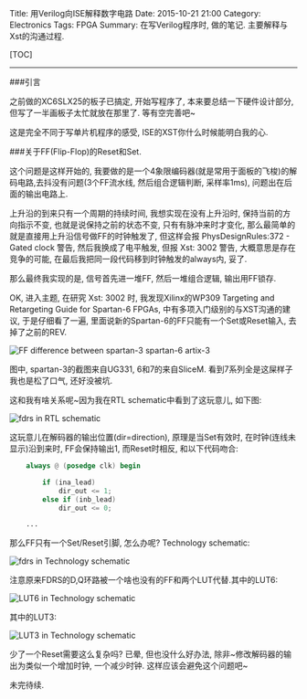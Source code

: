 Title: 用Verilog向ISE解释数字电路
Date: 2015-10-21 21:00
Category: Electronics
Tags: FPGA
Summary: 在写Verilog程序时, 做的笔记. 主要解释与Xst的沟通过程.

[TOC]

---

###引言

之前做的XC6SLX25的板子已搞定, 开始写程序了, 本来要总结一下硬件设计部分, 但写了一半画板子太忙就放在那里了. 等有空完善吧~ 

这是完全不同于写单片机程序的感受, ISE的XST你什么时候能明白我的心.

###关于FF(Flip-Flop)的Reset和Set.

这个问题是这样开始的, 我要做的是一个4象限编码器(就是常用于面板的飞梭)的解码电路,去抖没有问题(3个FF流水线, 然后组合逻辑判断, 采样率1ms), 问题出在后面的输出电路上.

上升沿的到来只有一个周期的持续时间, 我想实现在没有上升沿时, 保持当前的方向指示不变, 也就是说保持之前的状态不变, 只有有脉冲来时才变化, 那么最简单的就是直接用上升沿信号做FF的时钟触发了, 但这样会报 PhysDesignRules:372 - Gated clock 警告, 然后我换成了电平触发, 但报 Xst: 3002 警告, 大概意思是存在竞争的可能, 在最后我把同一段代码移到时钟触发的always内, 妥了.

那么最终我实现的是, 信号首先进一堆FF, 然后一堆组合逻辑, 输出用FF锁存.

OK, 进入主题, 在研究 Xst: 3002 时, 我发现Xilinx的WP309 Targeting and Retargeting Guide for Spartan-6 FPGAs, 中有多项入门级别的与XST沟通的建议, 于是仔细看了一遍, 里面说新的Spartan-6的FF只能有一个Set或Reset输入, 去掉了之前的REV.

![FF difference between spartan-3 spartan-6 artix-3][1]

图中, spartan-3的截图来自UG331, 6和7的来自SliceM. 看到7系列全是这屎样子我也是松了口气, 还好没被坑.

这和我有啥关系呢~因为我在RTL schematic中看到了这玩意儿, 如下图:

![fdrs in RTL schematic][2]

这玩意儿在解码器的输出位置(dir=direction), 原理是当Set有效时, 在时钟(连线未显示)沿到来时, FF会保持输出1, 而Reset时相反, 和以下代码吻合:

```verilog
    always @ (posedge clk) begin

        if (ina_lead)
            dir_out <= 1;
        else if (inb_lead)
            dir_out <= 0;

    ...

```

那么FF只有一个Set/Reset引脚, 怎么办呢? Technology schematic: 

![fdrs in Technology schematic][3]

注意原来FDRS的D,Q环路被一个啥也没有的FF和两个LUT代替.其中的LUT6:

![LUT6 in Technology schematic][4]

其中的LUT3:

![LUT3 in Technology schematic][5]

少了一个Reset需要这么复杂吗? 已晕, 但也没什么好办法, 除非~修改解码器的输出为类似一个增加时钟, 一个减少时钟. 这样应该会避免这个问题吧~

未完待续.

[1]: {filename}../images/用Verilog向ISE解释数字电路/1.png
[2]: {filename}../images/用Verilog向ISE解释数字电路/2.png
[3]: {filename}../images/用Verilog向ISE解释数字电路/3.png
[4]: {filename}../images/用Verilog向ISE解释数字电路/4.png
[5]: {filename}../images/用Verilog向ISE解释数字电路/5.png
